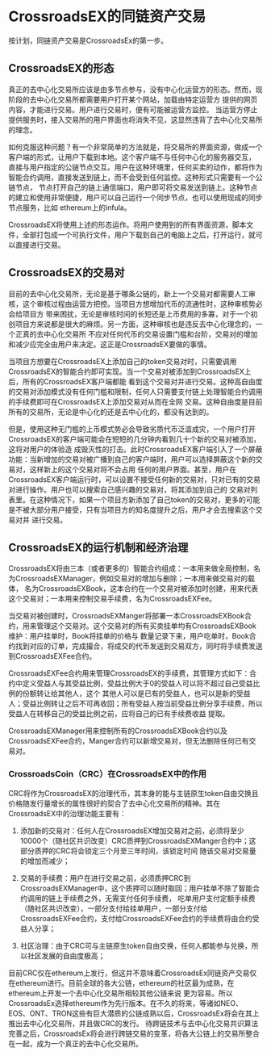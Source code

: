 # CrossroadsEX的同链资产交易

按计划，同链资产交易是CrossroadsEx的第一步。

## CrossroadsEX的形态

真正的去中心化交易所应该是由多节点参与，没有中心化运营方的形态。然而，现阶段的去中心化交易所都需要用户打开某个网站，加载由特定运营方
提供的网页内容，才能进行交易。用户进行交易时，便有可能被运营方监控。
当运营方停止提供服务时，接入交易所的用户界面也将消失不见，这显然违背了去中心化交易所的理念。

如何克服这种问题？有一个非常简单的方法就是，将交易所的界面资源，做成一个客户端的形式，让用户下载到本地。这个客户端不与任何中心化的服务器交互，
直接与用户指定的公链节点交互。用户在这种环境里，任何买卖的动作，都将作为智能合约调用，直接发送到链上，而不会受到任何监控。这种形式只需要有一个公链节点，
节点打开自己的链上通信端口，用户即可将交易发送到链上。这种节点的建立和使用非常便捷，用户可以自己运行一个同步节点，也可以使用现成的同步节点服务，比如
ethereum上的infula。

CrossroadsEX将使用上述的形态运作。将用户使用到的所有界面资源，脚本文件，全部打包成一个可执行文件，用户下载到自己的电脑上之后，打开运行，就可以直接进行交易。

## CrossroadsEX的交易对

目前的去中心化交易所，无论是基于哪条公链的，新上一个交易对都需要人工审核，这个审核过程由运营方把控。当项目方想增加代币的流通性时，这种审核势必会给项目方
带来困扰，无论是审核时间的长短还是上币费用的多寡，对于一个初创项目方来说都是很大的麻烦。另一方面，这种审核也是违反去中心化理念的，一个正真的去中心化交易所
不应对任何代币的交易设置门槛和台阶，交易对的增加和减少应完全由用户来决定。这正是CrossroadsEX要做的事情。

当项目方想要在CrossroadsEX上添加自己的token交易对时，只需要调用CrossroadsEX的智能合约即可实现。当一个交易对被添加到CrossroadsEX上后，所有的CrossroadsEX客户端都能
看到这个交易对并进行交易。这种高自由度的交易对添加模式没有任何门槛和限制，任何人只需要支付链上处理智能合约调用的手续费即可在CrossroadsEX上添加交易对从而在全网
交易。这种自由度是目前所有的交易所，无论是中心化的还是去中心化的，都没有达到的。

但是，使用这种无门槛的上币模式势必会导致劣质代币泛滥成灾，一个用户打开CrossroadsEX的客户端可能会在短短的几分钟内看到几十个新的交易对被添加，这将对用户的体验造
成毁灭性的打击。此时CrossroadsEX客户端引入了一个屏蔽功能：当新增加的交易对被广播到自己的客户端时，用户可以选择屏蔽这个新的交易对，这样新上的这个交易对将不会占用
任何的用户界面。甚至，用户在CrossroadsEX客户端运行时，可以设置不接受任何新的交易对，只对已有的交易对进行操作。用户也可以搜索自己感兴趣的交易对，将其添加到自己的
交易对列表里。在这种情况下，如果一个项目方新添加了自己token的交易对，更多的可能是不被大部分用户接受，只有当项目方的知名度提升之后，用户才会去搜索这个交易对并
进行交易。

## CrossroadsEX的运行机制和经济治理

CrossroadsEX将由三本（或者更多的）智能合约组成：一本用来做全局控制，名为CrossroadsEXManager，例如交易对的增加与删除；一本用来做交易对的载体，
名为CrossroadsEXBook，这本合约在一个交易对被添加时创建，用来代表这个交易对；一本用来控制交易手续费，名为CrossroadsEXFee。

当交易对被创建时，CrossroadsEXManger将部署一本CrossroadsEXBook合约，用来管理这个交易对。这个交易对的所有买卖挂单均有CrossroadsEXBook维护：用户挂单时，Book将挂单的价格与
数量记录下来，用户吃单时，Book合约找到对应的订单，完成撮合，将成交的代币发送到交易双方，同时将手续费发送到CrossroadsEXFee合约。

CrossroadsEXFee合约用来管理CrossroadsEX的手续费，其管理方式如下：合约中定义受益人与其受益比例，受益比例大于0的受益人可以将不超过自己受益比例的份额转让给其他人，这个
其他人可以是已有的受益人，也可以是新的受益人；受益比例转让之后不可再收回；所有受益人按当前受益比例分享手续费，所以受益人在转移自己的受益比例之前，应将自己的已有手续费收益
提取。

CrossroadsEXManager用来控制所有的CrossroadsEXBook合约以及CrossroadsEXFee合约，Manger合约可以新增交易对，但无法删除任何已有交易对。

### CrossroadsCoin（CRC）在CrossroadsEX中的作用

CRC将作为CrossroadsEX的治理代币，其本身的能与主链原生token自由交换且价格随发行量增长的属性很好的契合了去中心化交易所的精神。其在CrossroadsEX中的治理功能主要有：

1. 添加新的交易对：任何人在CrossroadsEX增加交易对之前，必须将至少10000个（随社区共识改变）CRC质押到CrossroadsEXManger合约中；这部分质押的CRC将会锁定三个月至三年时间，该锁定时间
随该交易对交易量的增加而减少；

2. 交易的手续费：用户在进行交易之前，必须质押CRC到CrossroadsEXManager中，这个质押可以随时取回；用户挂单不除了智能合约调用的链上手续费之外，无需支付任何手续费，
吃单用户支付定额手续费（随社区共识改变），一部分支付给挂单用户，一部分支付给CrossroadsEXFee合约，支付给CrossroadsEXFee合约的手续费将由合约受益人分享；

3. 社区治理：由于CRC可与主链原生token自由交换，任何人都能参与兑换，所以社区发展的自由度极高；

目前CRC仅在ethereum上发行，但这并不意味着CrossroadsEx同链资产交易仅在ethereum进行。目前全球的各大公链，ethereum的社区最为成熟，在ethereum上开发一个去中心化交易所相较其他公链来说
更为容易。所以CrossroadsEx选择ethereum作为先行版本。在不久的将来，等诸如NEO、EOS、ONT、TRON这些有巨大潜质的公链成熟以后，CrossroadsEx将会在其上推出去中心化交易所，并且做CRC的发行。
待跨链技术与去中心化交易共识算法完善之后，CrossroadsEx将会进行跨链交易的变革，将各大公链上的交易所整合在一起，成为一个真正的去中心化交易所。
